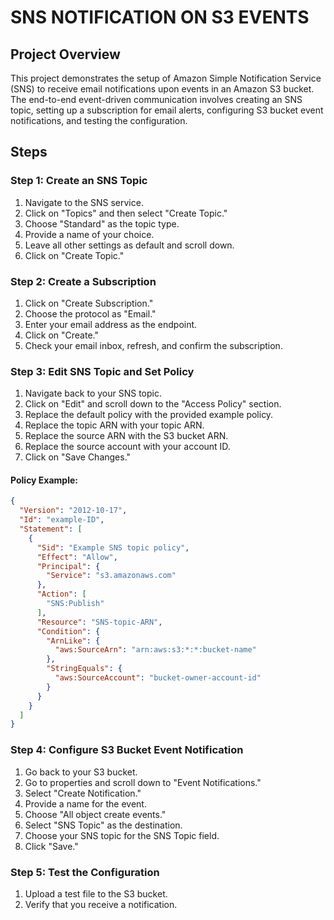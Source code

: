 

# SNS NOTIFICATION ON S3 EVENTS

## Project Overview

This project demonstrates the setup of Amazon Simple Notification Service (SNS) to receive email notifications upon events in an Amazon S3 bucket. The end-to-end event-driven communication involves creating an SNS topic, setting up a subscription for email alerts, configuring S3 bucket event notifications, and testing the configuration.

## Steps

### Step 1: Create an SNS Topic

1. Navigate to the SNS service.
2. Click on "Topics" and then select "Create Topic."
3. Choose "Standard" as the topic type.
4. Provide a name of your choice.
5. Leave all other settings as default and scroll down.
6. Click on "Create Topic."

### Step 2: Create a Subscription

1. Click on "Create Subscription."
2. Choose the protocol as "Email."
3. Enter your email address as the endpoint.
4. Click on "Create."
5. Check your email inbox, refresh, and confirm the subscription.

### Step 3: Edit SNS Topic and Set Policy

1. Navigate back to your SNS topic.
2. Click on "Edit" and scroll down to the "Access Policy" section.
3. Replace the default policy with the provided example policy.
4. Replace the topic ARN with your topic ARN.
5. Replace the source ARN with the S3 bucket ARN.
6. Replace the source account with your account ID.
7. Click on "Save Changes."

#### Policy Example:
```json
{
  "Version": "2012-10-17",
  "Id": "example-ID",
  "Statement": [
    {
      "Sid": "Example SNS topic policy",
      "Effect": "Allow",
      "Principal": {
        "Service": "s3.amazonaws.com"
      },
      "Action": [
        "SNS:Publish"
      ],
      "Resource": "SNS-topic-ARN",
      "Condition": {
        "ArnLike": {
          "aws:SourceArn": "arn:aws:s3:*:*:bucket-name"
        },
        "StringEquals": {
          "aws:SourceAccount": "bucket-owner-account-id"
        }
      }
    }
  ]
}
```

### Step 4: Configure S3 Bucket Event Notification

1. Go back to your S3 bucket.
2. Go to properties and scroll down to "Event Notifications."
3. Select "Create Notification."
4. Provide a name for the event.
5. Choose "All object create events."
6. Select "SNS Topic" as the destination.
7. Choose your SNS topic for the SNS Topic field.
8. Click "Save."

### Step 5: Test the Configuration

1. Upload a test file to the S3 bucket.
2. Verify that you receive a notification.



